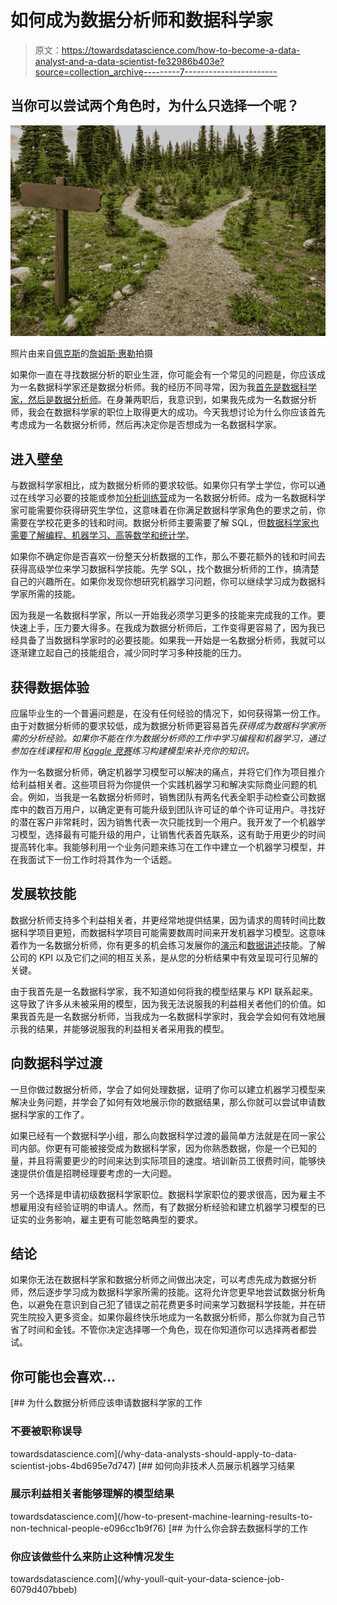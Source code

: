 # 如何成为数据分析师和数据科学家

> 原文：<https://towardsdatascience.com/how-to-become-a-data-analyst-and-a-data-scientist-fe32986b403e?source=collection_archive---------7----------------------->

## 当你可以尝试两个角色时，为什么只选择一个呢？

![](img/e1fc2e19dad40e6898813c8ca8923cfb.png)

照片由来自[佩克斯](https://www.pexels.com/photo/photo-of-pathway-surrounded-by-fir-trees-1578750/?utm_content=attributionCopyText&utm_medium=referral&utm_source=pexels)的[詹姆斯·惠勒](https://www.pexels.com/@souvenirpixels?utm_content=attributionCopyText&utm_medium=referral&utm_source=pexels)拍摄

如果你一直在寻找数据分析的职业生涯，你可能会有一个常见的问题是，你应该成为一名数据科学家还是数据分析师。我的经历不同寻常，因为我[首先是数据科学家，然后是数据分析师](/my-experience-as-a-data-scientist-vs-a-data-analyst-91a41d1b4ab1)。在身兼两职后，我意识到，如果我先成为一名数据分析师，我会在数据科学家的职位上取得更大的成功。今天我想讨论为什么你应该首先考虑成为一名数据分析师，然后再决定你是否想成为一名数据科学家。

## 进入壁垒

与数据科学家相比，成为数据分析师的要求较低。如果你只有学士学位，你可以通过在线学习必要的技能或参加[分析训练营](https://www.northeastern.edu/graduate/blog/data-analytics-bootcamp)成为一名数据分析师。成为一名数据科学家可能需要你获得研究生学位，这意味着在你满足数据科学家角色的要求之前，你需要在学校花更多的钱和时间。数据分析师主要需要了解 SQL，但[数据科学家也需要了解编程、机器学习、高等数学和统计学](https://www.springboard.com/library/data-science/technical-skills-for-data-scientists-2021/)。

如果你不确定你是否喜欢一份整天分析数据的工作，那么不要花额外的钱和时间去获得高级学位来学习数据科学技能。先学 SQL，找个数据分析师的工作，搞清楚自己的兴趣所在。如果你发现你想研究机器学习问题，你可以继续学习成为数据科学家所需的技能。

因为我是一名数据科学家，所以一开始我必须学习更多的技能来完成我的工作。要快速上手，压力要大得多。在我成为数据分析师后，工作变得更容易了，因为我已经具备了当数据科学家时的必要技能。如果我一开始是一名数据分析师，我就可以逐渐建立起自己的技能组合，减少同时学习多种技能的压力。

## 获得数据体验

应届毕业生的一个普遍问题是，在没有任何经验的情况下，如何获得第一份工作。由于对数据分析师的要求较低，成为数据分析师更容易首先*获得成为数据科学家所需的分析经验。如果你不能在作为数据分析师的工作中学习编程和机器学习，通过参加在线课程和用 [Kaggle 竞赛](https://www.kaggle.com/competitions)练习构建模型来补充你的知识。*

作为一名数据分析师，确定机器学习模型可以解决的痛点，并将它们作为项目推介给利益相关者。这些项目将为你提供一个实践机器学习和解决实际商业问题的机会。例如，当我是一名数据分析师时，销售团队有两名代表全职手动检查公司数据库中的数百万用户，以确定更有可能升级到团队许可证的单个许可证用户。寻找好的潜在客户非常耗时，因为销售代表一次只能找到一个用户。我开发了一个机器学习模型，选择最有可能升级的用户，让销售代表首先联系，这有助于用更少的时间提高转化率。我能够利用一个业务问题来练习在工作中建立一个机器学习模型，并在我面试下一份工作时将其作为一个话题。

## 发展软技能

数据分析师支持多个利益相关者，并更经常地提供结果，因为请求的周转时间比数据科学项目更短，而数据科学项目可能需要数周时间来开发机器学习模型。这意味着作为一名数据分析师，你有更多的机会练习发展你的[演示](/how-to-create-a-successful-data-presentation-7eae7a9a41f)和[数据讲述](/how-to-a-tell-story-with-data-3200bfadce6d)技能。了解公司的 KPI 以及它们之间的相互关系，是从您的分析结果中有效呈现可行见解的关键。

由于我首先是一名数据科学家，我不知道如何将我的模型结果与 KPI 联系起来。这导致了许多从未被采用的模型，因为我无法说服我的利益相关者他们的价值。如果我首先是一名数据分析师，当我成为一名数据科学家时，我会学会如何有效地展示我的结果，并能够说服我的利益相关者采用我的模型。

## 向数据科学过渡

一旦你做过数据分析师，学会了如何处理数据，证明了你可以建立机器学习模型来解决业务问题，并学会了如何有效地展示你的数据结果，那么你就可以尝试申请数据科学家的工作了。

如果已经有一个数据科学小组，那么向数据科学过渡的最简单方法就是在同一家公司内部。你更有可能被接受成为数据科学家，因为你熟悉数据，你是一个已知的量，并且将需要更少的时间来达到实际项目的速度。培训新员工很费时间，能够快速提供价值是招聘经理要考虑的一大问题。

另一个选择是申请初级数据科学家职位。数据科学家职位的要求很高，因为雇主不想雇用没有经验证明的申请人。然而，有了数据分析经验和建立机器学习模型的已证实的业务影响，雇主更有可能忽略典型的要求。

## 结论

如果你无法在数据科学家和数据分析师之间做出决定，可以考虑先成为数据分析师，然后逐步学习成为数据科学家所需的技能。这将允许您更早地尝试数据分析角色，以避免在意识到自己犯了错误之前花费更多时间来学习数据科学技能，并在研究生院投入更多资金。如果你最终快乐地成为一名数据分析师，那么你就为自己节省了时间和金钱。不管你决定选择哪一个角色，现在你知道你可以选择两者都尝试。

## 你可能也会喜欢…

[](/why-data-analysts-should-apply-to-data-scientist-jobs-4bd695e7d747) [## 为什么数据分析师应该申请数据科学家的工作

### 不要被职称误导

towardsdatascience.com](/why-data-analysts-should-apply-to-data-scientist-jobs-4bd695e7d747) [](/how-to-present-machine-learning-results-to-non-technical-people-e096cc1b9f76) [## 如何向非技术人员展示机器学习结果

### 展示利益相关者能够理解的模型结果

towardsdatascience.com](/how-to-present-machine-learning-results-to-non-technical-people-e096cc1b9f76) [](/why-youll-quit-your-data-science-job-6079d407bbeb) [## 为什么你会辞去数据科学的工作

### 你应该做些什么来防止这种情况发生

towardsdatascience.com](/why-youll-quit-your-data-science-job-6079d407bbeb)